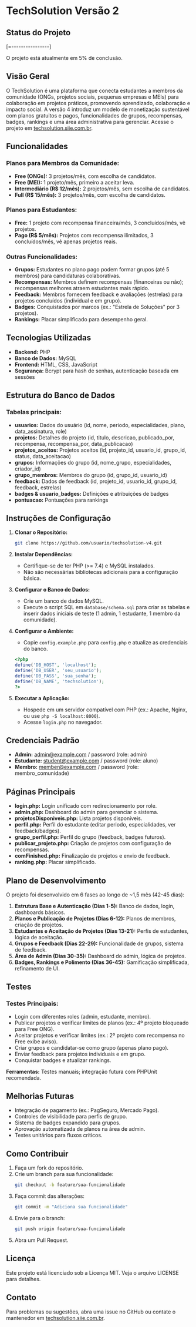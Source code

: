# TechSolution Versão 2

## Status do Projeto

[=----------------]

O projeto está atualmente em 5% de conclusão.

## Visão Geral

O TechSolution é uma plataforma que conecta estudantes a membros da comunidade (ONGs, projetos sociais, pequenas empresas e MEIs) para colaboração em projetos práticos, promovendo aprendizado, colaboração e impacto social. A versão 4 introduz um modelo de monetização sustentável com planos gratuitos e pagos, funcionalidades de grupos, recompensas, badges, rankings e uma área administrativa para gerenciar. Acesse o projeto em [techsolution.siie.com.br](http://techsolution.siie.com.br).

## Funcionalidades

### Planos para Membros da Comunidade:
- **Free (ONGs):** 3 projetos/mês, com escolha de candidatos.
- **Free (MEI):** 1 projeto/mês, primeiro a aceitar leva.
- **Intermediário (R$ 12/mês):** 2 projetos/mês, sem escolha de candidatos.
- **Full (R$ 15/mês):** 3 projetos/mês, com escolha de candidatos.

### Planos para Estudantes:
- **Free:** 1 projeto com recompensa financeira/mês, 3 concluídos/mês, vê projetos.
- **Pago (R$ 5/mês):** Projetos com recompensa ilimitados, 3 concluídos/mês, vê apenas projetos reais.

### Outras Funcionalidades:
- **Grupos:** Estudantes no plano pago podem formar grupos (até 5 membros) para candidaturas colaborativas.
- **Recompensas:** Membros definem recompensas (financeiras ou não); recompensas melhores atraem estudantes mais rápido.
- **Feedback:** Membros fornecem feedback e avaliações (estrelas) para projetos concluídos (individual e em grupo).
- **Badges:** Conquistados por marcos (ex.: "Estrela de Soluções" por 3 projetos).
- **Rankings:** Placar simplificado para desempenho geral.

## Tecnologias Utilizadas

- **Backend:** PHP
- **Banco de Dados:** MySQL
- **Frontend:** HTML, CSS, JavaScript
- **Segurança:** Bcrypt para hash de senhas, autenticação baseada em sessões

## Estrutura do Banco de Dados

### Tabelas principais:
- **usuarios:** Dados do usuário (id, nome, periodo, especialidades, plano, data_assinatura, role)
- **projetos:** Detalhes do projeto (id, titulo, descricao, publicado_por, recompensa, recompensa_por, data_publicacao)
- **projetos_aceitos:** Projetos aceitos (id, projeto_id, usuario_id, grupo_id, status, data_aceitacao)
- **grupos:** Informações do grupo (id, nome_grupo, especialidades, criador_id)
- **grupo_membros:** Membros do grupo (id, grupo_id, usuario_id)
- **feedback:** Dados de feedback (id, projeto_id, usuario_id, grupo_id, feedback, estrelas)
- **badges & usuario_badges:** Definições e atribuições de badges
- **pontuacao:** Pontuações para rankings

## Instruções de Configuração

1. **Clonar o Repositório:**
   ```bash
   git clone https://github.com/usuario/techsolution-v4.git
   ```

2. **Instalar Dependências:**
   - Certifique-se de ter PHP (>= 7.4) e MySQL instalados.
   - Não são necessárias bibliotecas adicionais para a configuração básica.

3. **Configurar o Banco de Dados:**
   - Crie um banco de dados MySQL.
   - Execute o script SQL em `database/schema.sql` para criar as tabelas e inserir dados iniciais de teste (1 admin, 1 estudante, 1 membro da comunidade).

4. **Configurar o Ambiente:**
   - Copie `config.example.php` para `config.php` e atualize as credenciais do banco.

   ```php
   <?php
   define('DB_HOST', 'localhost');
   define('DB_USER', 'seu_usuario');
   define('DB_PASS', 'sua_senha');
   define('DB_NAME', 'techsolution');
   ?>
   ```

5. **Executar a Aplicação:**
   - Hospede em um servidor compatível com PHP (ex.: Apache, Nginx, ou use `php -S localhost:8000`).
   - Acesse `login.php` no navegador.

## Credenciais Padrão

- **Admin:** admin@example.com / password (role: admin)
- **Estudante:** student@example.com / password (role: aluno)
- **Membro:** member@example.com / password (role: membro_comunidade)

## Páginas Principais

- **login.php:** Login unificado com redirecionamento por role.
- **admin.php:** Dashboard do admin para gerenciar o sistema.
- **projetosDisponiveis.php:** Lista projetos disponíveis.
- **perfil.php:** Perfil do estudante (editar periodo, especialidades, ver feedback/badges).
- **grupo_perfil.php:** Perfil do grupo (feedback, badges futuros).
- **publicar_projeto.php:** Criação de projetos com configuração de recompensas.
- **comFinished.php:** Finalização de projetos e envio de feedback.
- **ranking.php:** Placar simplificado.

## Plano de Desenvolvimento

O projeto foi desenvolvido em 6 fases ao longo de ~1,5 mês (42-45 dias):

1. **Estrutura Base e Autenticação (Dias 1-5):** Banco de dados, login, dashboards básicos.
2. **Planos e Publicação de Projetos (Dias 6-12):** Planos de membros, criação de projetos.
3. **Estudantes e Aceitação de Projetos (Dias 13-21):** Perfis de estudantes, lógica de aceitação.
4. **Grupos e Feedback (Dias 22-29):** Funcionalidade de grupos, sistema de feedback.
5. **Área de Admin (Dias 30-35):** Dashboard do admin, lógica de projetos.
6. **Badges, Rankings e Polimento (Dias 36-45):** Gamificação simplificada, refinamento de UI.

## Testes

### Testes Principais:
- Login com diferentes roles (admin, estudante, membro).
- Publicar projetos e verificar limites de planos (ex.: 4º projeto bloqueado para Free ONG).
- Aceitar projetos e verificar limites (ex.: 2º projeto com recompensa no Free exibe aviso).
- Criar grupos e candidatar-se como grupo (apenas plano pago).
- Enviar feedback para projetos individuais e em grupo.
- Conquistar badges e atualizar rankings.

**Ferramentas:** Testes manuais; integração futura com PHPUnit recomendada.

## Melhorias Futuras

- Integração de pagamento (ex.: PagSeguro, Mercado Pago).
- Controles de visibilidade para perfis de grupo.
- Sistema de badges expandido para grupos.
- Aprovação automatizada de planos na área de admin.
- Testes unitários para fluxos críticos.

## Como Contribuir

1. Faça um fork do repositório.
2. Crie um branch para sua funcionalidade:
   ```bash
   git checkout -b feature/sua-funcionalidade
   ```
3. Faça commit das alterações:
   ```bash
   git commit -m "Adiciona sua funcionalidade"
   ```
4. Envie para o branch:
   ```bash
   git push origin feature/sua-funcionalidade
   ```
5. Abra um Pull Request.

## Licença

Este projeto está licenciado sob a Licença MIT. Veja o arquivo LICENSE para detalhes.

## Contato

Para problemas ou sugestões, abra uma issue no GitHub ou contate o mantenedor em [techsolution.siie.com.br](http://techsolution.siie.com.br).